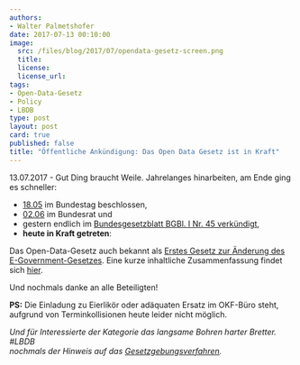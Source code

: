 ```yaml
---
authors: 
- Walter Palmetshofer
date: 2017-07-13 00:10:00
image:
  src: /files/blog/2017/07/opendata-gesetz-screen.png
  title: 
  license:
  license_url: 
tags:
- Open-Data-Gesetz
- Policy
- LBDB
type: post
layout: post
card: true
published: false
title: "Öffentliche Ankündigung: Das Open Data Gesetz ist in Kraft" 
---
```


13.07.2017 - Gut Ding braucht Weile. 
Jahrelanges hinarbeiten, am Ende ging es schneller:
- [18.05](http://www.bundestag.de/mediathek?videoid=7111207#url=L21lZGlhdGhla292ZXJsYXk=&mod=mediathek) im Bundestag beschlossen, 
- [02.06](http://www.bundesrat.de/SharedDocs/TO/958/tagesordnung-958.html?cms_topNr=11#top-11) im Bundesrat und 
- gestern endlich im [Bundesgesetzblatt BGBl. I Nr. 45 verkündigt](http://www.bgbl.de/xaver/bgbl/start.xav?startbk=Bundesanzeiger_BGBl&jumpTo=bgbl117045.pdf), 
- <b>heute in Kraft getreten</b>:

Das Open-Data-Gesetz auch bekannt als [Erstes Gesetz
zur Änderung des E-Government-Gesetzes](https://github.com/okfde/okfn.de/blob/master/files/blog/2017/07/bgbl117s2206_75525.pdf). Eine kurze inhaltliche Zusammenfassung findet sich [hier](https://okfn.de/blog/2017/05/erfolg-odgesetz/). 


Und nochmals danke an alle Beteiligten! <br>

<b>PS:</b> Die Einladung zu Eierlikör oder adäquaten Ersatz im OKF-Büro steht, aufgrund von Terminkollisionen heute leider nicht möglich. 

<i>Und für Interessierte der Kategorie das langsame Bohren harter Bretter. #LBDB <br> nochmals der Hinweis auf das [Gesetzgebungsverfahren](https://de.wikipedia.org/wiki/Gesetzgebungsverfahren_(Deutschland)).</i>
